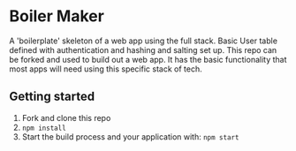 # Boiler Maker

A 'boilerplate' skeleton of a web app using the full stack. Basic User table defined with authentication and hashing and salting set up.  This repo can be forked and used to build out a web app.  It has the basic functionality that most apps will need using this specific stack of tech.

## Getting started

1. Fork and clone this repo
2. `npm install`
3. Start the build process and your application with: `npm start`
